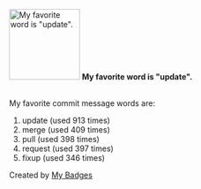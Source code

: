 <img src="https://my-badges.github.io/my-badges/favorite-word.png" alt="My favorite word is &quot;update&quot;." title="My favorite word is &quot;update&quot;." width="128">
<strong>My favorite word is &quot;update&quot;.</strong>
<br><br>

My favorite commit message words are:

1. update (used 913 times)
2. merge (used 409 times)
3. pull (used 398 times)
4. request (used 397 times)
5. fixup (used 346 times)


Created by <a href="https://github.com/my-badges/my-badges">My Badges</a>